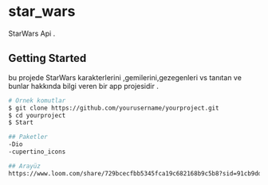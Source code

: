 # star_wars

StarWars Api .

## Getting Started

bu projede StarWars karakterlerini ,gemilerini,gezegenleri vs tanıtan ve bunlar hakkında bilgi veren bir app projesidir .

```bash
# Örnek komutlar
$ git clone https://github.com/yourusername/yourproject.git
$ cd yourproject
$ Start

## Paketler
-Dio
-cupertino_icons

## Arayüz
https://www.loom.com/share/729bcecfbb5345fca19c682168b9c5b8?sid=91cb9dd2-6971-4df0-81c5-b33fdd8ada70
